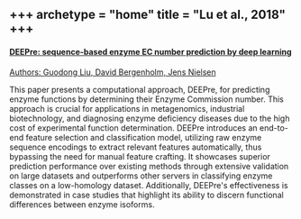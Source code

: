 +++
archetype = "home"
title = "Lu et al., 2018"
+++
---


#### [DEEPre: sequence-based enzyme EC number prediction by deep learning](https://journals.asm.org/doi/10.1128/mbio.00559-16)

[Authors: Guodong Liu, David Bergenholm, Jens Nielsen](https://academic.oup.com/bioinformatics/article/34/5/760/4562505)


This paper presents a computational approach, DEEPre, for predicting enzyme functions by determining their Enzyme Commission number. This approach is crucial for applications in metagenomics, industrial biotechnology, and diagnosing enzyme deficiency diseases due to the high cost of experimental function determination. DEEPre introduces an end-to-end feature selection and classification model, utilizing raw enzyme sequence encodings to extract relevant features automatically, thus bypassing the need for manual feature crafting. It showcases superior prediction performance over existing methods through extensive validation on large datasets and outperforms other servers in classifying enzyme classes on a low-homology dataset. Additionally, DEEPre's effectiveness is demonstrated in case studies that highlight its ability to discern functional differences between enzyme isoforms.
